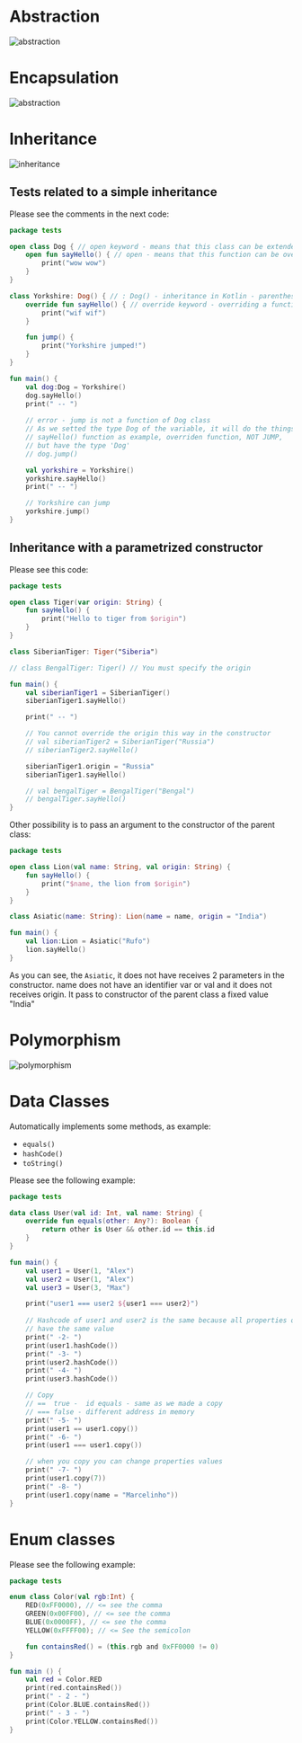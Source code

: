 # Abstraction

![abstraction](images/abstraction.png)


# Encapsulation

![abstraction](images/encapsulation.png)


# Inheritance

![inheritance](images/inheritance.png)


## Tests related to a simple inheritance

Please see the comments in the next code:

```kotlin
package tests

open class Dog { // open keyword - means that this class can be extended
    open fun sayHello() { // open - means that this function can be overridden
        print("wow wow")
    }
}

class Yorkshire: Dog() { // : Dog() - inheritance in Kotlin - parenthesis must be used
    override fun sayHello() { // override keyword - overriding a function
        print("wif wif")
    }

    fun jump() {
        print("Yorkshire jumped!")
    }
}

fun main() {
    val dog:Dog = Yorkshire()
    dog.sayHello()
    print(" -- ")
    
    // error - jump is not a function of Dog class
    // As we setted the type Dog of the variable, it will do the things as a Yorkshire, 
    // sayHello() function as example, overriden function, NOT JUMP,
    // but have the type 'Dog'
    // dog.jump() 

    val yorkshire = Yorkshire()
    yorkshire.sayHello()
    print(" -- ")

    // Yorkshire can jump
    yorkshire.jump()
}
```

## Inheritance with a parametrized constructor

Please see this code:

```kotlin
package tests

open class Tiger(var origin: String) {
    fun sayHello() {
        print("Hello to tiger from $origin")
    }
}

class SiberianTiger: Tiger("Siberia")

// class BengalTiger: Tiger() // You must specify the origin

fun main() {
    val siberianTiger1 = SiberianTiger()
    siberianTiger1.sayHello()

    print(" -- ")

    // You cannot override the origin this way in the constructor
    // val siberianTiger2 = SiberianTiger("Russia")
    // siberianTiger2.sayHello()

    siberianTiger1.origin = "Russia"
    siberianTiger1.sayHello()

    // val bengalTiger = BengalTiger("Bengal")
    // bengalTiger.sayHello()
}
```

Other possibility is to pass an argument to the constructor of the parent class:

```kotlin
package tests

open class Lion(val name: String, val origin: String) {
    fun sayHello() {
        print("$name, the lion from $origin")
    }
}

class Asiatic(name: String): Lion(name = name, origin = "India")

fun main() {
    val lion:Lion = Asiatic("Rufo")
    lion.sayHello()
}
```

As you can see, the `Asiatic`, it does not have receives 2 parameters in the constructor. name does not have an identifier var or val and it does not receives origin. It pass to constructor of the parent class a fixed value "India"


# Polymorphism

![polymorphism](images/polymorphism.png)


# Data Classes

Automatically implements some methods, as example:
- `equals()`
- `hashCode()`
- `toString()`

Please see the following example:

```kotlin
package tests

data class User(val id: Int, val name: String) {
    override fun equals(other: Any?): Boolean {
        return other is User && other.id == this.id
    }
}

fun main() {
    val user1 = User(1, "Alex")
    val user2 = User(1, "Alex")
    val user3 = User(3, "Max")

    print("user1 === user2 ${user1 === user2}")
    
    // Hashcode of user1 and user2 is the same because all properties of them
    // have the same value
    print(" -2- ")
    print(user1.hashCode())
    print(" -3- ")
    print(user2.hashCode())
    print(" -4- ")
    print(user3.hashCode())

    // Copy
    // ==  true -  id equals - same as we made a copy
    // === false - different address in memory
    print(" -5- ")
    print(user1 == user1.copy())
    print(" -6- ")
    print(user1 === user1.copy())

    // when you copy you can change properties values
    print(" -7- ")
    print(user1.copy(7))
    print(" -8- ")
    print(user1.copy(name = "Marcelinho"))
}
```


# Enum classes

Please see the following example:

```kotlin
package tests

enum class Color(val rgb:Int) {
    RED(0xFF0000), // <= see the comma
    GREEN(0x00FF00), // <= see the comma
    BLUE(0x0000FF), // <= see the comma
    YELLOW(0xFFFF00); // <= See the semicolon

    fun containsRed() = (this.rgb and 0xFF0000 != 0)
}

fun main () {
    val red = Color.RED
    print(red.containsRed())
    print(" - 2 - ")
    print(Color.BLUE.containsRed())
    print(" - 3 - ")
    print(Color.YELLOW.containsRed())
}
```